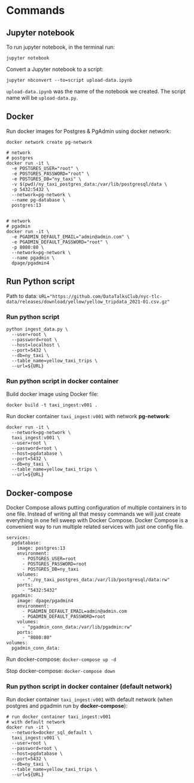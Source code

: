 # Commands

## Jupyter notebook

To run jupyter notebook, in the terminal run:
```
jupyter notebook
```

Convert a Jupyter notebook to a script:
```
jupyter nbconvert --to=script upload-data.ipynb
```

`upload-data.ipynb` was the name of the notebook we created. The script name will be `upload-data.py`.

## Docker

Run docker images for Postgres & PgAdmin using docker network:
```
docker network create pg-network

# network
# postgres
docker run -it \
  -e POSTGRES_USER="root" \
  -e POSTGRES_PASSWORD="root" \
  -e POSTGRES_DB="ny_taxi" \
  -v $(pwd)/ny_taxi_postgres_data:/var/lib/postgresql/data \
  -p 5432:5432 \
  --network=pg-network \
  --name pg-database \
  postgres:13


# network
# pgadmin
docker run -it \
  -e PGADMIN_DEFAULT_EMAIL="admin@admin.com" \
  -e PGADMIN_DEFAULT_PASSWORD="root" \
  -p 8080:80 \
  --network=pg-network \
  --name pgadmin \
  dpage/pgadmin4
```

## Run Python script

Path to data: `URL="https://github.com/DataTalksClub/nyc-tlc-data/releases/download/yellow/yellow_tripdata_2021-01.csv.gz"`

### Run python script
```
python ingest_data.py \
  --user=root \
  --password=root \
  --host=localhost \
  --port=5432 \
  --db=ny_taxi \
  --table_name=yellow_taxi_trips \
  --url=${URL}
```

### Run python script in **docker** container

Build docker image using Docker file:
```
docker build -t taxi_ingest:v001 .
```
Run docker container `taxi_ingest:v001` with network **pg-network**:
```
docker run -it \
  --network=pg-network \
  taxi_ingest:v001 \
  --user=root \
  --password=root \
  --host=pgdatabase \
  --port=5432 \
  --db=ny_taxi \
  --table_name=yellow_taxi_trips \
  --url=${URL}
```

## Docker-compose

Docker Compose allows putting configuration of multiple containers in to one file.
Instead of  writing all that messy commands we will just create everything in one fell sweep with Docker Compose.
Docker Compose is a convenient way to run multiple related services with just one config file.

```
services:
  pgdatabase:
    image: postgres:13
    environment:
      - POSTGRES_USER=root
      - POSTGRES_PASSWORD=root
      - POSTGRES_DB=ny_taxi
    volumes:
      - "./ny_taxi_postgres_data:/var/lib/postgresql/data:rw"
    ports:
      - "5432:5432"
  pgadmin:
    image: dpage/pgadmin4
    environment:
      - PGADMIN_DEFAULT_EMAIL=admin@admin.com
      - PGADMIN_DEFAULT_PASSWORD=root
    volumes:
      - "pgadmin_conn_data:/var/lib/pgadmin:rw"
    ports:
      - "8080:80"
volumes:
  pgadmin_conn_data:
```

Run docker-compose:
`docker-compose up -d`

Stop docker-compose:
`docker-compose down`
  
  
### Run python script in **docker** container (default network)
Run docker container `taxi_ingest:v001` with default network (when postgres and pgadmin run by **docker-compose**):
```
# run docker container taxi_ingest:v001
# with default network
docker run -it \
  --network=docker_sql_default \
  taxi_ingest:v001 \
  --user=root \
  --password=root \
  --host=pgdatabase \
  --port=5432 \
  --db=ny_taxi \
  --table_name=yellow_taxi_trips \
  --url=${URL}
```

